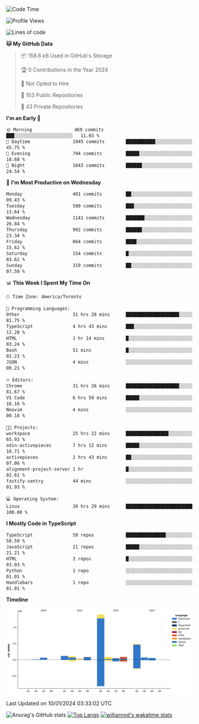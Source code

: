 <!--START_SECTION:waka-->
![Code Time](http://img.shields.io/badge/Code%20Time-1%2C044%20hrs%2054%20mins-blue)

![Profile Views](http://img.shields.io/badge/Profile%20Views-0-blue)

![Lines of code](https://img.shields.io/badge/From%20Hello%20World%20I%27ve%20Written-2.6%20million%20lines%20of%20code-blue)

**🐱 My GitHub Data** 

> 📦 158.6 kB Used in GitHub's Storage 
 > 
> 🏆 0 Contributions in the Year 2024
 > 
> 🚫 Not Opted to Hire
 > 
> 📜 103 Public Repositories 
 > 
> 🔑 43 Private Repositories 
 > 
**I'm an Early 🐤** 

```text
🌞 Morning                469 commits         ███░░░░░░░░░░░░░░░░░░░░░░   11.03 % 
🌆 Daytime                1945 commits        ███████████░░░░░░░░░░░░░░   45.75 % 
🌃 Evening                794 commits         █████░░░░░░░░░░░░░░░░░░░░   18.68 % 
🌙 Night                  1043 commits        ██████░░░░░░░░░░░░░░░░░░░   24.54 % 
```
📅 **I'm Most Productive on Wednesday** 

```text
Monday                   401 commits         ██░░░░░░░░░░░░░░░░░░░░░░░   09.43 % 
Tuesday                  580 commits         ███░░░░░░░░░░░░░░░░░░░░░░   13.64 % 
Wednesday                1141 commits        ███████░░░░░░░░░░░░░░░░░░   26.84 % 
Thursday                 992 commits         ██████░░░░░░░░░░░░░░░░░░░   23.34 % 
Friday                   664 commits         ████░░░░░░░░░░░░░░░░░░░░░   15.62 % 
Saturday                 154 commits         █░░░░░░░░░░░░░░░░░░░░░░░░   03.62 % 
Sunday                   319 commits         ██░░░░░░░░░░░░░░░░░░░░░░░   07.50 % 
```


📊 **This Week I Spent My Time On** 

```text
🕑︎ Time Zone: America/Toronto

💬 Programming Languages: 
Other                    31 hrs 28 mins      ████████████████████░░░░░   81.75 % 
TypeScript               4 hrs 43 mins       ███░░░░░░░░░░░░░░░░░░░░░░   12.28 % 
HTML                     1 hr 14 mins        █░░░░░░░░░░░░░░░░░░░░░░░░   03.24 % 
Bash                     51 mins             █░░░░░░░░░░░░░░░░░░░░░░░░   02.23 % 
JSON                     4 mins              ░░░░░░░░░░░░░░░░░░░░░░░░░   00.21 % 

🔥 Editors: 
Chrome                   31 hrs 26 mins      ████████████████████░░░░░   81.67 % 
VS Code                  6 hrs 59 mins       █████░░░░░░░░░░░░░░░░░░░░   18.16 % 
Neovim                   4 mins              ░░░░░░░░░░░░░░░░░░░░░░░░░   00.18 % 

🐱‍💻 Projects: 
workspace                25 hrs 22 mins      ████████████████░░░░░░░░░   65.93 % 
odin-activepieces        7 hrs 12 mins       █████░░░░░░░░░░░░░░░░░░░░   18.71 % 
activepieces             2 hrs 43 mins       ██░░░░░░░░░░░░░░░░░░░░░░░   07.06 % 
alignment-project-server 1 hr                █░░░░░░░░░░░░░░░░░░░░░░░░   02.61 % 
fastify-sentry           44 mins             ░░░░░░░░░░░░░░░░░░░░░░░░░   01.93 % 

💻 Operating System: 
Linux                    38 hrs 29 mins      █████████████████████████   100.00 % 
```

**I Mostly Code in TypeScript** 

```text
TypeScript               58 repos            ███████████████░░░░░░░░░░   58.59 % 
JavaScript               21 repos            █████░░░░░░░░░░░░░░░░░░░░   21.21 % 
HTML                     3 repos             █░░░░░░░░░░░░░░░░░░░░░░░░   03.03 % 
Python                   1 repo              ░░░░░░░░░░░░░░░░░░░░░░░░░   01.01 % 
Handlebars               1 repo              ░░░░░░░░░░░░░░░░░░░░░░░░░   01.01 % 
```



**Timeline**

![Lines of Code chart](https://raw.githubusercontent.com/wise-introvert/wise-introvert/master/assets/bar_graph.png)


 Last Updated on 10/01/2024 03:33:02 UTC
<!--END_SECTION:waka-->

![Anurag's GitHub stats](https://github-readme-stats.vercel.app/api?username=wise-introvert&count_private=true&show_icons=true)
[![Top Langs](https://github-readme-stats.vercel.app/api/top-langs/?username=wise-introvert&langs_count=10)](https://github.com/anuraghazra/github-readme-stats)
[![willianrod's wakatime stats](https://github-readme-stats.vercel.app/api/wakatime?username=wiseintrovert)](https://github.com/anuraghazra/github-readme-stats)
